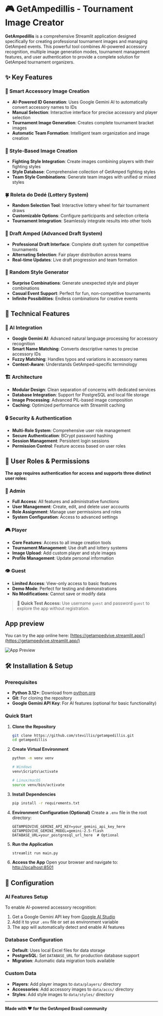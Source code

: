 # 🎮 GetAmpedillis - Tournament Image Creator

**GetAmpedillis** is a comprehensive Streamlit application designed specifically for creating professional tournament images and managing GetAmped events. This powerful tool combines AI-powered accessory recognition, multiple image generation modes, tournament management features, and user authentication to provide a complete solution for GetAmped tournament organizers.

## ✨ Key Features

### 🔧 Smart Accessory Image Creation
- **AI-Powered ID Generation**: Uses Google Gemini AI to automatically convert accessory names to IDs
- **Manual Selection**: Interactive interface for precise accessory and player selection
- **Tournament Image Generation**: Creates complete tournament bracket images
- **Automatic Team Formation**: Intelligent team organization and image creation

### 💪 Style-Based Image Creation
- **Fighting Style Integration**: Create images combining players with their fighting styles
- **Style Database**: Comprehensive collection of GetAmped fighting styles
- **Team Style Combinations**: Generate team images with unified or mixed styles

### 🍀 Roleta do Dedé (Lottery System)
- **Random Selection Tool**: Interactive lottery wheel for fair tournament draws
- **Customizable Options**: Configure participants and selection criteria
- **Tournament Integration**: Seamlessly integrate results into other tools

### 🐀 Draft Amped (Advanced Draft System)
- **Professional Draft Interface**: Complete draft system for competitive tournaments
- **Alternating Selection**: Fair player distribution across teams
- **Real-time Updates**: Live draft progression and team formation

### 🎲 Random Style Generator
- **Surprise Combinations**: Generate unexpected style and player combinations
- **Casual Event Support**: Perfect for fun, non-competitive tournaments
- **Infinite Possibilities**: Endless combinations for creative events

## 🚀 Technical Features

### 🤖 AI Integration
- **Google Gemini AI**: Advanced natural language processing for accessory recognition
- **Smart Name Matching**: Converts descriptive names to precise accessory IDs
- **Fuzzy Matching**: Handles typos and variations in accessory names
- **Context-Aware**: Understands GetAmped-specific terminology

### 🏗️ Architecture
- **Modular Design**: Clean separation of concerns with dedicated services
- **Database Integration**: Support for PostgreSQL and local file storage
- **Image Processing**: Advanced PIL-based image composition
- **Caching**: Optimized performance with Streamlit caching

### 🔒 Security & Authentication
- **Multi-Role System**: Comprehensive user role management
- **Secure Authentication**: BCrypt password hashing
- **Session Management**: Persistent login sessions
- **Permission Control**: Feature access based on user roles

## 👥 User Roles & Permissions

**The app requires authentication for access and supports three distinct user roles:**

### 👑 Admin
- **Full Access**: All features and administrative functions
- **User Management**: Create, edit, and delete user accounts
- **Role Assignment**: Manage user permissions and roles
- **System Configuration**: Access to advanced settings

### 🎮 Player
- **Core Features**: Access to all image creation tools
- **Tournament Management**: Use draft and lottery systems
- **Image Upload**: Add custom player and style images
- **Profile Management**: Update personal information

### 👁️ Guest
- **Limited Access**: View-only access to basic features
- **Demo Mode**: Perfect for testing and demonstrations
- **No Modifications**: Cannot save or modify data

> **🎯 Quick Test Access:** Use username `guest` and password `guest` to explore the app without registration.

## App preview

You can try the app online here: [https://getampedvive.streamlit.app/](https://getampedvive.streamlit.app/)

![App Preview](app_preview.png)

## 🛠️ Installation & Setup

### Prerequisites
- **Python 3.12+**: Download from [python.org](https://www.python.org/downloads/)
- **Git**: For cloning the repository
- **Google Gemini API Key**: For AI features (optional for basic functionality)

### Quick Start

1. **Clone the Repository**
   ```bash
   git clone https://github.com/stevillis/getampedillis.git
   cd getampedillis
   ```

2. **Create Virtual Environment**
   ```bash
   python -m venv venv
   
   # Windows
   venv\Scripts\activate
   
   # Linux/macOS
   source venv/bin/activate
   ```

3. **Install Dependencies**
   ```bash
   pip install -r requirements.txt
   ```

4. **Environment Configuration (Optional)**
   Create a `.env` file in the root directory:
   ```env
   GETAMPEDVIVE_GEMINI_API_KEY=your_gemini_api_key_here
   GETAMPEDVIVE_GEMINI_MODEL=gemini-2.5-flash
   DATABASE_URL=your_postgresql_url_here  # Optional
   ```

5. **Run the Application**
   ```bash
   streamlit run main.py
   ```

6. **Access the App**
   Open your browser and navigate to: [http://localhost:8501](http://localhost:8501)

## 🔧 Configuration

### AI Features Setup
To enable AI-powered accessory recognition:

1. Get a Google Gemini API key from [Google AI Studio](https://aistudio.google.com/)
2. Add it to your `.env` file or set as environment variable
3. The app will automatically detect and enable AI features

### Database Configuration
- **Default**: Uses local Excel files for data storage
- **PostgreSQL**: Set `DATABASE_URL` for production database support
- **Migration**: Automatic data migration tools available

### Custom Data
- **Players**: Add player images to `data/players/` directory
- **Accessories**: Add accessory images to `data/accs/` directory  
- **Styles**: Add style images to `data/styles/` directory

---

**Made with ❤️ for the GetAmped Brasil community**
